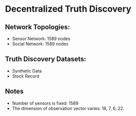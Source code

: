# Decentralized Truth Discovery

## Network Topologies: 
- Sensor Network: 1589 nodes
- Social Network: 1589 nodes

## Truth Discovery Datasets:
- Synthetic Data
- Stock Record

## Notes
- Number of sensors is fixed: 1589
- The dimension of observation vector varies: 18, 7, 6, 22.